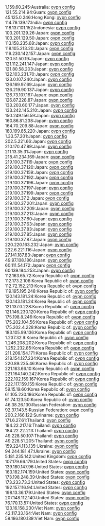 1.159.60.245:Australia: [ovpn config](vpn/1_159_60_245.ovpn)  
121.55.214.94:Guam: [ovpn config](vpn/121_55_214_94.ovpn)  
45.125.0.246:Hong Kong: [ovpn config](vpn/45_125_0_246.ovpn)  
114.79.139.17:India: [ovpn config](vpn/114_79_139_17.ovpn)  
118.137.101.152:Indonesia: [ovpn config](vpn/118_137_101_152.ovpn)  
103.201.129.26:Japan: [ovpn config](vpn/103_201_129_26.ovpn)  
103.201.129.50:Japan: [ovpn config](vpn/103_201_129_50.ovpn)  
113.158.235.68:Japan: [ovpn config](vpn/113_158_235_68.ovpn)  
118.105.213.20:Japan: [ovpn config](vpn/118_105_213_20.ovpn)  
119.230.142.157:Japan: [ovpn config](vpn/119_230_142_157.ovpn)  
120.51.50.19:Japan: [ovpn config](vpn/120_51_50_19.ovpn)  
121.112.241.147:Japan: [ovpn config](vpn/121_112_241_147.ovpn)  
121.80.58.203:Japan: [ovpn config](vpn/121_80_58_203.ovpn)  
122.103.231.70:Japan: [ovpn config](vpn/122_103_231_70.ovpn)  
123.0.107.240:Japan: [ovpn config](vpn/123_0_107_240.ovpn)  
126.169.97.69:Japan: [ovpn config](vpn/126_169_97_69.ovpn)  
126.219.90.137:Japan: [ovpn config](vpn/126_219_90_137.ovpn)  
126.73.107.167:Japan: [ovpn config](vpn/126_73_107_167.ovpn)  
126.87.228.87:Japan: [ovpn config](vpn/126_87_228_87.ovpn)  
133.203.60.177:Japan: [ovpn config](vpn/133_203_60_177.ovpn)  
133.242.145.210:Japan: [ovpn config](vpn/133_242_145_210.ovpn)  
150.249.156.59:Japan: [ovpn config](vpn/150_249_156_59.ovpn)  
160.86.81.238:Japan: [ovpn config](vpn/160_86_81_238.ovpn)  
164.70.209.88:Japan: [ovpn config](vpn/164_70_209_88.ovpn)  
180.199.85.220:Japan: [ovpn config](vpn/180_199_85_220.ovpn)  
1.33.57.201:Japan: [ovpn config](vpn/1_33_57_201.ovpn)  
202.5.221.66:Japan: [ovpn config](vpn/202_5_221_66.ovpn)  
210.170.47.89:Japan: [ovpn config](vpn/210_170_47_89.ovpn)  
211.13.35.31:Japan: [ovpn config](vpn/211_13_35_31.ovpn)  
218.41.234.169:Japan: [ovpn config](vpn/218_41_234_169.ovpn)  
219.100.37.119:Japan: [ovpn config](vpn/219_100_37_119.ovpn)  
219.100.37.120:Japan: [ovpn config](vpn/219_100_37_120.ovpn)  
219.100.37.159:Japan: [ovpn config](vpn/219_100_37_159.ovpn)  
219.100.37.192:Japan: [ovpn config](vpn/219_100_37_192.ovpn)  
219.100.37.196:Japan: [ovpn config](vpn/219_100_37_196.ovpn)  
219.100.37.197:Japan: [ovpn config](vpn/219_100_37_197.ovpn)  
219.100.37.199:Japan: [ovpn config](vpn/219_100_37_199.ovpn)  
219.100.37.2:Japan: [ovpn config](vpn/219_100_37_2.ovpn)  
219.100.37.201:Japan: [ovpn config](vpn/219_100_37_201.ovpn)  
219.100.37.209:Japan: [ovpn config](vpn/219_100_37_209.ovpn)  
219.100.37.213:Japan: [ovpn config](vpn/219_100_37_213.ovpn)  
219.100.37.60:Japan: [ovpn config](vpn/219_100_37_60.ovpn)  
219.100.37.63:Japan: [ovpn config](vpn/219_100_37_63.ovpn)  
219.100.37.83:Japan: [ovpn config](vpn/219_100_37_83.ovpn)  
219.100.37.85:Japan: [ovpn config](vpn/219_100_37_85.ovpn)  
219.100.37.87:Japan: [ovpn config](vpn/219_100_37_87.ovpn)  
220.220.163.232:Japan: [ovpn config](vpn/220_220_163_232.ovpn)  
222.6.221.116:Japan: [ovpn config](vpn/222_6_221_116.ovpn)  
27.141.187.83:Japan: [ovpn config](vpn/27_141_187_83.ovpn)  
49.97.108.186:Japan: [ovpn config](vpn/49_97_108_186.ovpn)  
60.111.54.172:Japan: [ovpn config](vpn/60_111_54_172.ovpn)  
60.139.184.253:Japan: [ovpn config](vpn/60_139_184_253.ovpn)  
112.163.65.72:Korea Republic of: [ovpn config](vpn/112_163_65_72.ovpn)  
112.173.2.108:Korea Republic of: [ovpn config](vpn/112_173_2_108.ovpn)  
112.72.152.213:Korea Republic of: [ovpn config](vpn/112_72_152_213.ovpn)  
119.195.195.248:Korea Republic of: [ovpn config](vpn/119_195_195_248.ovpn)  
120.143.181.24:Korea Republic of: [ovpn config](vpn/120_143_181_24.ovpn)  
120.143.181.24:Korea Republic of: [ovpn config](vpn/120_143_181_24.ovpn)  
121.137.0.228:Korea Republic of: [ovpn config](vpn/121_137_0_228.ovpn)  
121.146.230.120:Korea Republic of: [ovpn config](vpn/121_146_230_120.ovpn)  
175.198.8.246:Korea Republic of: [ovpn config](vpn/175_198_8_246.ovpn)  
175.202.104.56:Korea Republic of: [ovpn config](vpn/175_202_104_56.ovpn)  
175.202.4.228:Korea Republic of: [ovpn config](vpn/175_202_4_228.ovpn)  
183.105.99.136:Korea Republic of: [ovpn config](vpn/183_105_99_136.ovpn)  
1.237.32.9:Korea Republic of: [ovpn config](vpn/1_237_32_9.ovpn)  
1.246.208.202:Korea Republic of: [ovpn config](vpn/1_246_208_202.ovpn)  
1.252.232.85:Korea Republic of: [ovpn config](vpn/1_252_232_85.ovpn)  
211.206.154.171:Korea Republic of: [ovpn config](vpn/211_206_154_171.ovpn)  
218.154.127.234:Korea Republic of: [ovpn config](vpn/218_154_127_234.ovpn)  
220.89.235.46:Korea Republic of: [ovpn config](vpn/220_89_235_46.ovpn)  
221.163.66.10:Korea Republic of: [ovpn config](vpn/221_163_66_10.ovpn)  
221.164.140.242:Korea Republic of: [ovpn config](vpn/221_164_140_242.ovpn)  
222.102.159.167:Korea Republic of: [ovpn config](vpn/222_102_159_167.ovpn)  
222.117.159.155:Korea Republic of: [ovpn config](vpn/222_117_159_155.ovpn)  
59.15.19.60:Korea Republic of: [ovpn config](vpn/59_15_19_60.ovpn)  
61.105.230.186:Korea Republic of: [ovpn config](vpn/61_105_230_186.ovpn)  
61.74.123.50:Korea Republic of: [ovpn config](vpn/61_74_123_50.ovpn)  
46.38.26.130:Russian Federation: [ovpn config](vpn/46_38_26_130.ovpn)  
92.37.143.5:Russian Federation: [ovpn config](vpn/92_37_143_5.ovpn)  
200.2.166.122:Suriname: [ovpn config](vpn/200_2_166_122.ovpn)  
171.6.27.61:Thailand: [ovpn config](vpn/171_6_27_61.ovpn)  
184.22.217.16:Thailand: [ovpn config](vpn/184_22_217_16.ovpn)  
184.22.22.213:Thailand: [ovpn config](vpn/184_22_22_213.ovpn)  
49.228.50.107:Thailand: [ovpn config](vpn/49_228_50_107.ovpn)  
49.228.51.205:Thailand: [ovpn config](vpn/49_228_51_205.ovpn)  
159.224.113.135:Ukraine: [ovpn config](vpn/159_224_113_135.ovpn)  
94.244.181.47:Ukraine: [ovpn config](vpn/94_244_181_47.ovpn)  
5.181.235.142:United Kingdom: [ovpn config](vpn/5_181_235_142.ovpn)  
107.179.66.179:United States: [ovpn config](vpn/107_179_66_179.ovpn)  
139.180.147.96:United States: [ovpn config](vpn/139_180_147_96.ovpn)  
163.182.174.159:United States: [ovpn config](vpn/163_182_174_159.ovpn)  
173.198.248.39:United States: [ovpn config](vpn/173_198_248_39.ovpn)  
173.233.73.3:United States: [ovpn config](vpn/173_233_73_3.ovpn)  
192.157.116.94:United States: [ovpn config](vpn/192_157_116_94.ovpn)  
198.13.36.179:United States: [ovpn config](vpn/198_13_36_179.ovpn)  
207.148.112.140:United States: [ovpn config](vpn/207_148_112_140.ovpn)  
76.170.13.57:United States: [ovpn config](vpn/76_170_13_57.ovpn)  
123.16.158.230:Viet Nam: [ovpn config](vpn/123_16_158_230.ovpn)  
42.117.33.164:Viet Nam: [ovpn config](vpn/42_117_33_164.ovpn)  
58.186.180.139:Viet Nam: [ovpn config](vpn/58_186_180_139.ovpn)  
